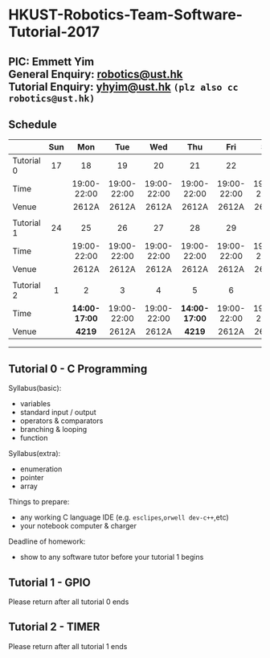 # HKUST-Robotics-Team-Software-Tutorial-2017

PIC: Emmett Yim<br>
General Enquiry: robotics@ust.hk<br>
Tutorial Enquiry: yhyim@ust.hk ```(plz also cc robotics@ust.hk)```<br>
---

## Schedule
| | Sun | Mon | Tue | Wed | Thu | Fri | Sat |
| :--- | :---: | :---: | :---: | :---: | :---: | :---: | :---: |
| Tutorial 0 | 17 | 18 | 19 | 20 | 21 | 22 | 23 |
| Time | | 19:00-22:00 | 19:00-22:00 | 19:00-22:00 | 19:00-22:00 | 19:00-22:00 | 19:00-22:00 |
| Venue | | 2612A | 2612A | 2612A | 2612A | 2612A | 2612A |
| | | | | | |
| Tutorial 1 | 24 | 25 | 26 | 27 | 28 | 29 | 30 |
| Time | | 19:00-22:00 | 19:00-22:00 | 19:00-22:00 | 19:00-22:00 | 19:00-22:00 | 19:00-22:00 |
| Venue | | 2612A | 2612A | 2612A | 2612A | 2612A | 2612A |
| | | | | | |
| Tutorial 2 | 1 | 2 | 3 | 4 | 5 | 6 | 7 |
| Time | | **14:00-17:00** | 19:00-22:00 | 19:00-22:00 | **14:00-17:00** | 19:00-22:00 | 19:00-22:00 |
| Venue | | **4219** | 2612A | 2612A | **4219** | 2612A | 2612A |
---

## Tutorial 0 - C Programming
Syllabus(basic):
- variables
- standard input / output
- operators & comparators
- branching & looping
- function

Syllabus(extra):
- enumeration
- pointer
- array

Things to prepare:
- any working C language IDE (e.g. ```esclipes```,```orwell dev-c++```,etc)
- your notebook computer & charger

Deadline of homework:
- show to any software tutor before your tutorial 1 begins

## Tutorial 1 - GPIO
Please return after all tutorial 0 ends

## Tutorial 2 - TIMER
Please return after all tutorial 1 ends

